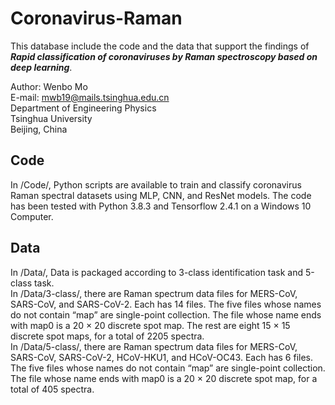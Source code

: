 # Coronavirus-Raman
This database include the code and the data that support the findings of ***Rapid classification of coronaviruses by Raman spectroscopy based on deep learning***.  

Author: Wenbo Mo  
E-mail: mwb19@mails.tsinghua.edu.cn  
Department of Engineering Physics  
Tsinghua University  
Beijing, China  
  
## Code
In /Code/, Python scripts are available to train and classify coronavirus Raman spectral datasets using MLP, CNN, and ResNet models. The code has been tested with Python 3.8.3 and Tensorflow 2.4.1 on a Windows 10 Computer.  
  
## Data
In /Data/, Data is packaged according to 3-class identification task and 5-class task.   
In /Data/3-class/, there are Raman spectrum data files for MERS-CoV, SARS-CoV, and SARS-CoV-2. Each has 14 files. The five files whose names do not contain “map” are single-point collection. The file whose name ends with map0 is a 20 × 20 discrete spot map. The rest are eight 15 × 15 discrete spot maps, for a total of 2205 spectra.  
In /Data/5-class/, there are Raman spectrum data files for MERS-CoV, SARS-CoV, SARS-CoV-2, HCoV-HKU1, and HCoV-OC43. Each has 6 files. The five files whose names do not contain “map” are single-point collection. The file whose name ends with map0 is a 20 × 20 discrete spot map, for a total of 405 spectra.  
